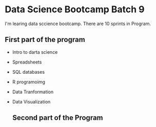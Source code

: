 # Data Science Bootcamp Batch 9

I'm learing data sccience bootcamp. There are 10 sprints in Program.

## First part of the program

 - Intro to darta science
 - Spreadsheets
 - SQL databases
 - R programoimg
 - Data Tranformation
 - Data Visualization

   ## Second part of the Program

